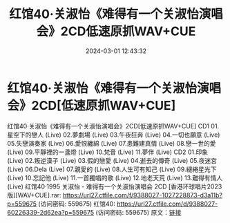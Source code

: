 ﻿---
title: 红馆40·关淑怡《难得有一个关淑怡演唱会》2CD低速原抓WAV+CUE
date: 2024-03-01 12:43:32
categories: WAV车载音乐、镜像
tags: 华语中文
---
# 红馆40·关淑怡《难得有一个关淑怡演唱会》2CD[低速原抓WAV+CUE]

红馆40·关淑怡《难得有一个关淑怡演唱会》2CD[低速原抓WAV+CUE]
CD1
01.星空下的戀人 (Live)
02.夢劇場 (Live)
03.午夜狂奔 (Live)
04.一切也願意 (Live)
05.失戀演奏家 (Live)
06.愛恨纏綿 (Live)
07.患難建真情 (Live)
08.戀一世的愛 (Live)
09.平靜裡的一盞燈 (Live)
10.梵音 (Live)
11.夢伴 (Live)
CD2
01.印象 (Live)
02.叛逆漢子 (Live)
03.假的戀愛 (Live)
04.逝去的傳奇 (Live)
05.夜迷宮 (Live)
06.Dela (Live)
07.親愛的 (Live)
08.人生可有知己 (Live)
09.繾綣星光下 (Live)
10.忘記他 (Live)
11.一首獨唱的歌 (Live)
12.地老天荒 (Live)
13.難得有情人 (Live)
红馆40·1995 关淑怡 - 难得有一个关淑怡演唱会 2CD [香港环球唱片2023版][WAV+CUE].rar:
https://url27.ctfile.com/f/9388027-1027228873-d3a11b?p=559675
(访问密码: 559675)
红馆40: https://url27.ctfile.com/d/9388027-60226339-2d62ea?p=559675
(访问密码: 559675)
原文：[链接](https://blog.sina.com.cn/s/blog_1647c7e76010314jn.html)